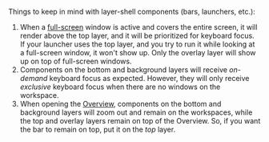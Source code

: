 Things to keep in mind with layer-shell components (bars, launchers, etc.):

1.  When a [full-screen](./Fullscreen-and-Maximize) window is active and covers the entire screen, it will render above the top layer, and it will be prioritized for keyboard focus. If your launcher uses the top layer, and you try to run it while looking at a full-screen window, it won't show up. Only the overlay layer will show up on top of full-screen windows.
2.  Components on the bottom and background layers will receive *on-demand* keyboard focus as expected. However, they will only receive *exclusive* keyboard focus when there are no windows on the workspace.
3.  When opening the [Overview](./Overview), components on the bottom and background layers will zoom out and remain on the workspaces, while the top and overlay layers remain on top of the Overview. So, if you want the bar to remain on top, put it on the *top* layer.
